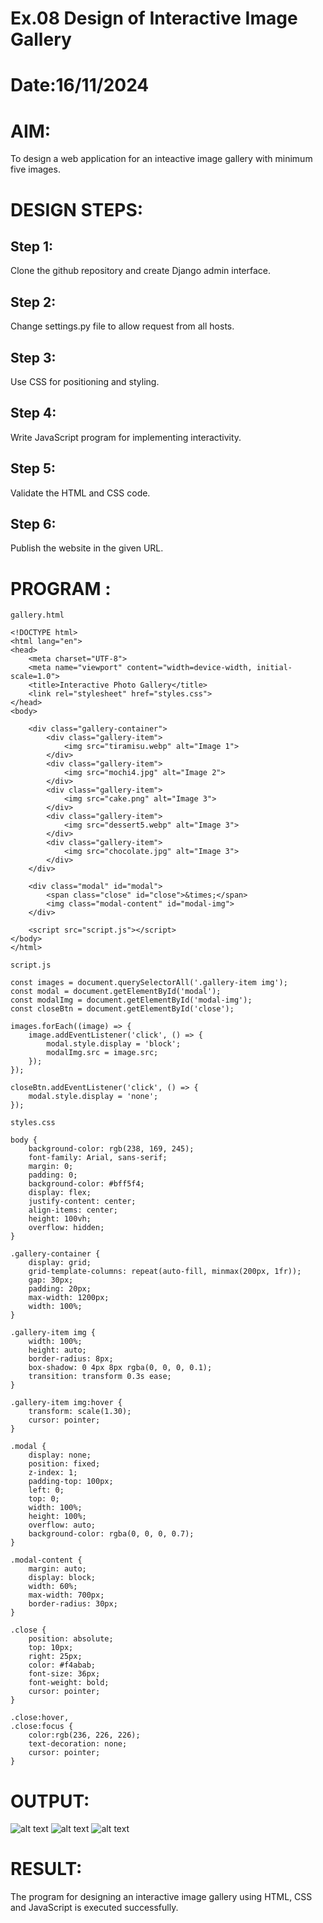 # Ex.08 Design of Interactive Image Gallery
# Date:16/11/2024
# AIM:
To design a web application for an inteactive image gallery with minimum five images.

# DESIGN STEPS:
## Step 1:
Clone the github repository and create Django admin interface.

## Step 2:
Change settings.py file to allow request from all hosts.

## Step 3:
Use CSS for positioning and styling.

## Step 4:
Write JavaScript program for implementing interactivity.

## Step 5:
Validate the HTML and CSS code.

## Step 6:
Publish the website in the given URL.

# PROGRAM :
```
gallery.html

<!DOCTYPE html>
<html lang="en">
<head>
    <meta charset="UTF-8">
    <meta name="viewport" content="width=device-width, initial-scale=1.0">
    <title>Interactive Photo Gallery</title>
    <link rel="stylesheet" href="styles.css">
</head>
<body>

    <div class="gallery-container">
        <div class="gallery-item">
            <img src="tiramisu.webp" alt="Image 1">
        </div>
        <div class="gallery-item">
            <img src="mochi4.jpg" alt="Image 2">
        </div>
        <div class="gallery-item">
            <img src="cake.png" alt="Image 3">
        </div>
        <div class="gallery-item">
            <img src="dessert5.webp" alt="Image 3">
        </div>
        <div class="gallery-item">
            <img src="chocolate.jpg" alt="Image 3">
        </div>
    </div>

    <div class="modal" id="modal">
        <span class="close" id="close">&times;</span>
        <img class="modal-content" id="modal-img">
    </div>

    <script src="script.js"></script>
</body>
</html>

script.js

const images = document.querySelectorAll('.gallery-item img');
const modal = document.getElementById('modal');
const modalImg = document.getElementById('modal-img');
const closeBtn = document.getElementById('close');

images.forEach((image) => {
    image.addEventListener('click', () => {
        modal.style.display = 'block';
        modalImg.src = image.src; 
    });
});

closeBtn.addEventListener('click', () => {
    modal.style.display = 'none';
});

styles.css

body {
    background-color: rgb(238, 169, 245);
    font-family: Arial, sans-serif;
    margin: 0;
    padding: 0;
    background-color: #bff5f4;
    display: flex;
    justify-content: center;
    align-items: center;
    height: 100vh;
    overflow: hidden;
}

.gallery-container {
    display: grid;
    grid-template-columns: repeat(auto-fill, minmax(200px, 1fr));
    gap: 30px;
    padding: 20px;
    max-width: 1200px;
    width: 100%;
}

.gallery-item img {
    width: 100%;
    height: auto;
    border-radius: 8px;
    box-shadow: 0 4px 8px rgba(0, 0, 0, 0.1);
    transition: transform 0.3s ease;
}

.gallery-item img:hover {
    transform: scale(1.30);
    cursor: pointer;
}

.modal {
    display: none;
    position: fixed;
    z-index: 1;
    padding-top: 100px;
    left: 0;
    top: 0;
    width: 100%;
    height: 100%;
    overflow: auto;
    background-color: rgba(0, 0, 0, 0.7);
}

.modal-content {
    margin: auto;
    display: block;
    width: 60%;
    max-width: 700px;
    border-radius: 30px;
}

.close {
    position: absolute;
    top: 10px;
    right: 25px;
    color: #f4abab;
    font-size: 36px;
    font-weight: bold;
    cursor: pointer;
}

.close:hover,
.close:focus {
    color:rgb(236, 226, 226);
    text-decoration: none;
    cursor: pointer;
}

```
# OUTPUT:

![alt text](gallery1.png)
![alt text](gallery2.png)
![alt text](gallery3.png)

# RESULT:
The program for designing an interactive image gallery using HTML, CSS and JavaScript is executed successfully.
